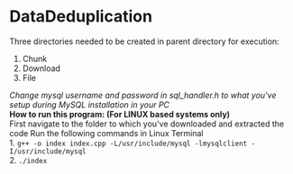 # DataDeduplication
Three directories needed to be created  in parent directory for execution:
1) Chunk
2) Download 
3) File<br>

<I>Change mysql username and password in sql_handler.h to what you've setup during MySQL installation in your PC
</I><br>
<b> How to run this program: (For LINUX based systems only) </b><br>
First navigate to the folder to which you've  downloaded and extracted the code
Run the following commands in Linux Terminal<br>
1. 
```g++ -o index index.cpp -L/usr/include/mysql -lmysqlclient -I/usr/include/mysql```
<br>
2. 
```./index```
